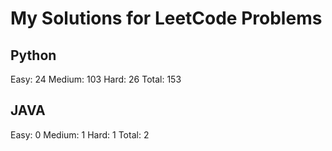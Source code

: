 # My Solutions for LeetCode Problems

## Python

Easy: 24
Medium: 103
Hard: 26
Total: 153

## JAVA

Easy: 0
Medium: 1
Hard: 1
Total: 2
